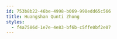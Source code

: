 ```yaml
---
id: 753b8b22-46be-4998-b069-998edd65c566
title: Huangshan Qunti Zhong
styles:
  - f4a7586d-1e7e-4e83-bf6b-c5ffe0bf2e07
---
```

